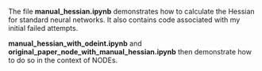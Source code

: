 The file **manual_hessian.ipynb** demonstrates how to calculate the Hessian for standard neural networks. It also contains code associated with my initial failed attempts.

**manual_hessian_with_odeint.ipynb** and **original_paper_node_with_manual_hessian.ipynb** then demonstrate how to do so in the context of NODEs.
